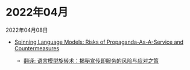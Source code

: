 # 2022年04月

2022年04月08日

- [Spinning Language Models: Risks of Propaganda-As-A-Service and Countermeasures](2022年04月08日/Spinning_Language_Models_Risks_of_Propaganda-As-A-Service_and_Countermeasures.md)

    - [翻译: 语言模型旋转术：揭秘宣传即服务的风险与应对之策](2022年04月08日/Spinning_Language_Models_Risks_of_Propaganda-As-A-Service_and_Countermeasures.md)